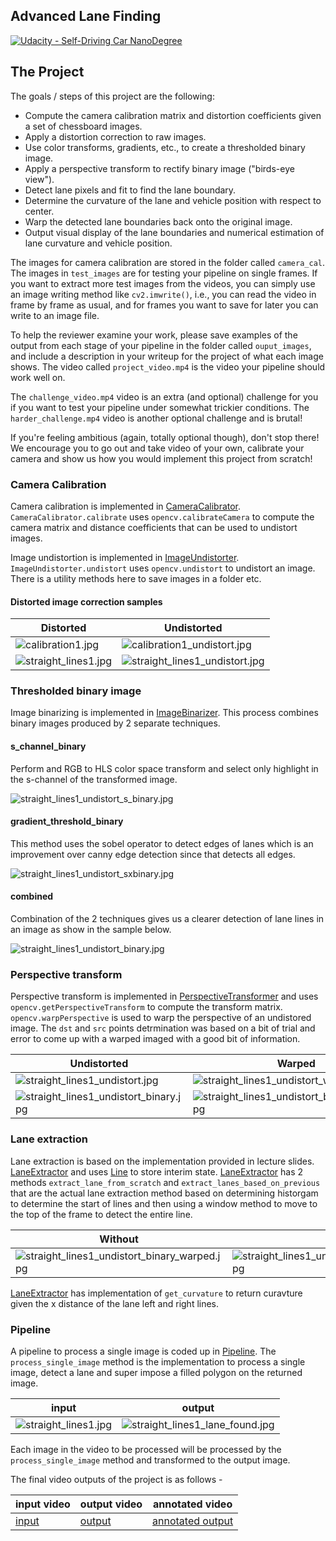 ## Advanced Lane Finding
[![Udacity - Self-Driving Car NanoDegree](https://s3.amazonaws.com/udacity-sdc/github/shield-carnd.svg)](http://www.udacity.com/drive)

The Project
---

The goals / steps of this project are the following:

* Compute the camera calibration matrix and distortion coefficients given a set of chessboard images.
* Apply a distortion correction to raw images.
* Use color transforms, gradients, etc., to create a thresholded binary image.
* Apply a perspective transform to rectify binary image ("birds-eye view").
* Detect lane pixels and fit to find the lane boundary.
* Determine the curvature of the lane and vehicle position with respect to center.
* Warp the detected lane boundaries back onto the original image.
* Output visual display of the lane boundaries and numerical estimation of lane curvature and vehicle position.

The images for camera calibration are stored in the folder called `camera_cal`.  The images in `test_images` are for testing your pipeline on single frames.  If you want to extract more test images from the videos, you can simply use an image writing method like `cv2.imwrite()`, i.e., you can read the video in frame by frame as usual, and for frames you want to save for later you can write to an image file.

To help the reviewer examine your work, please save examples of the output from each stage of your pipeline in the folder called `ouput_images`, and include a description in your writeup for the project of what each image shows.    The video called `project_video.mp4` is the video your pipeline should work well on.

The `challenge_video.mp4` video is an extra (and optional) challenge for you if you want to test your pipeline under somewhat trickier conditions.  The `harder_challenge.mp4` video is another optional challenge and is brutal!

If you're feeling ambitious (again, totally optional though), don't stop there!  We encourage you to go out and take video of your own, calibrate your camera and show us how you would implement this project from scratch!

### Camera Calibration

Camera calibration is implemented in [CameraCalibrator](./advancedlanelines/camera_utils.py). `CameraCalibrator.calibrate` uses
`opencv.calibrateCamera` to compute the camera matrix and distance coefficients that can be used to undistort images.

Image undistortion is implemented in [ImageUndistorter](./advancedlanelines/camera_utils.py). `ImageUndistorter.undistort` uses
`opencv.undistort` to undistort an image. There is a utility methods here to save images in a folder etc.


#### Distorted image correction samples

Distorted | Undistorted
----------|--------------
![calibration1.jpg](./camera_cal/calibration1.jpg) | ![calibration1_undistort.jpg](./output_images/calibration1_undistort.jpg)
![straight_lines1.jpg](./test_images/straight_lines1.jpg) | ![straight_lines1_undistort.jpg](./output_images/straight_lines1_undistort.jpg)


### Thresholded binary image

Image binarizing is implemented in [ImageBinarizer](./advancedlanelines/image_binary.py). This process combines binary images
produced by 2 separate techniques.

#### s_channel_binary
Perform and RGB to HLS color space transform and select only highlight in the s-channel of the transformed image.

![straight_lines1_undistort_s_binary.jpg](./output_images/straight_lines1_undistort_s_binary.jpg)

#### gradient_threshold_binary
This method uses the sobel operator to detect edges of lanes which is an improvement over canny edge detection
since that detects all edges.

![straight_lines1_undistort_sxbinary.jpg](./output_images/straight_lines1_undistort_sxbinary.jpg)

#### combined
Combination of the 2 techniques gives us a clearer detection of lane lines in an image as show in the sample below.

![straight_lines1_undistort_binary.jpg](./output_images/straight_lines1_undistort_binary.jpg)

### Perspective transform
Perspective transform is implemented in [PerspectiveTransformer](./advancedlines/perspective.py) and uses
`opencv.getPerspectiveTransform` to compute the transform matrix. `opencv.warpPerspective` is used to
warp the perspective of an undistored image. The `dst` and `src` points detrmination was based on a bit of trial
and error to come up with a warped imaged with a good bit of information.

Undistorted | Warped
------------|--------
![straight_lines1_undistort.jpg](./output_images/straight_lines1_undistort.jpg) | ![straight_lines1_undistort_warped.jpg](./output_images/straight_lines1_undistort_warped.jpg)
![straight_lines1_undistort_binary.jpg](./output_images/straight_lines1_undistort_binary.jpg) | ![straight_lines1_undistort_binary_warped.jpg](./output_images/straight_lines1_undistort_binary_warped.jpg)

### Lane extraction
Lane extraction is based on the implementation provided in lecture slides. [LaneExtractor](./advancedlines/lane.py) and
uses [Line](./advanced/line.py) to store interim state. [LaneExtractor](./advancedlines/lane.py) has 2 methods `extract_lane_from_scratch` and
`extract_lanes_based_on_previous` that are the actual lane extraction method based on determining historgam to determine the start of lines
and then using a window method to move to the top of the frame to detect the entire line.

Without | With
--------|------
![straight_lines1_undistort_binary_warped.jpg](./output_images/straight_lines1_undistort_binary_warped.jpg) | ![straight_lines1_undistort_binary_warped_lanes.jpg](./output_images/straight_lines1_undistort_binary_warped_lanes.jpg)

[LaneExtractor](./advancedlines/lane.py) has implementation of `get_curvature` to return curavture given the x distance of the lane
left and right lines.

### Pipeline
A pipeline to process a single image is coded up in [Pipeline](./advancedlanelines/pipeline.py). The `process_single_image`
method is the implementation to process a single image, detect a lane and super impose a filled polygon on the returned
image.

input | output
------|-------
![straight_lines1.jpg](./test_images/straight_lines1.jpg) | ![straight_lines1_lane_found.jpg](./output_images/straight_lines1_lane_found.jpg)

Each image in the video to be processed will be processed by the `process_single_image` method and transformed to the output image.

The final video outputs of the project is as follows -

input video | output video | annotated video
------------|--------------|-----------------
[input](./project_video.mp4) | [output](./project_video_out.mp4) | [annotated output](./project_video_annotated_out.mp4)




